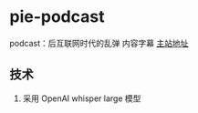 # pie-podcast

podcast：后互联网时代的乱弹 内容字幕  [主站地址](https://pie.wetime.com/)

## 技术
1. 采用 OpenAI whisper  large 模型
